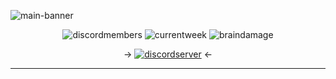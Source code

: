 
![main-banner](https://github.com/my-uol/.github/assets/83146584/8d058299-85ee-474c-b374-c803b90e104e)

<div align="center">
  
  ![discordmembers](https://img.shields.io/badge/discord_members-2.155-blue?style=flat-square) ![currentweek](https://img.shields.io/badge/current_week-19-red?style=flat-square) ![braindamage](https://img.shields.io/badge/status-brain_damage-pink?style=flat-square)
  
 → [![discordserver](https://img.shields.io/badge/Discord%20Server-blue?style=flat-square)](https://discord.gg/KM76e7TEZT) ←
</div>

--- 



